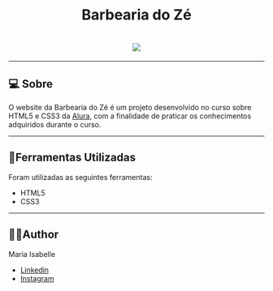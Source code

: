 <h1 align="center">
    <p>Barbearia do Zé</p>
</h1>


<h1 align="center">
    <img src="https://ik.imagekit.io/misabellss/barbearia-do-ze_w4Dts0h3F.png?ik-sdk-version=javascript-1.4.3&updatedAt=1645055005882">
</h1>

---

## 💻 Sobre

O website da Barbearia do Zé é um projeto desenvolvido no curso sobre HTML5 e CSS3 da [Alura](https://www.alura.com.br/), com a finalidade de praticar os conhecimentos adquiridos durante o curso.

---

## 📂Ferramentas Utilizadas

Foram utilizadas as seguintes ferramentas:

- HTML5
- CSS3 
---

## 👩‍💻Author

Maria Isabelle

- [Linkedin](https://www.linkedin.com/in/maria-silveira-171b3919b/)
- [Instagram](https://www.instagram.com/misabellss/)
